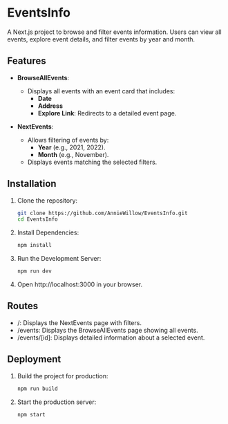 # EventsInfo

A Next.js project to browse and filter events information. Users can view all events, explore event details, and filter events by year and month.

## Features

- **BrowseAllEvents**:
  - Displays all events with an event card that includes:
    - **Date**
    - **Address**
    - **Explore Link**: Redirects to a detailed event page.
  
- **NextEvents**:
  - Allows filtering of events by:
    - **Year** (e.g., 2021, 2022).
    - **Month** (e.g., November).
  - Displays events matching the selected filters.

## Installation

1. Clone the repository:

   ```bash
   git clone https://github.com/AnnieWillow/EventsInfo.git
   cd EventsInfo

2. Install Dependencies:
   ```bash
   npm install

3. Run the Development Server:
   ```bash
   npm run dev

4. Open http://localhost:3000 in your browser.

## Routes

- /: Displays the NextEvents page with filters.
- /events: Displays the BrowseAllEvents page showing all events.
- /events/[id]: Displays detailed information about a selected event.

## Deployment

1. Build the project for production:
   ```bash
   npm run build


2. Start the production server:
   ```bash
   npm start



